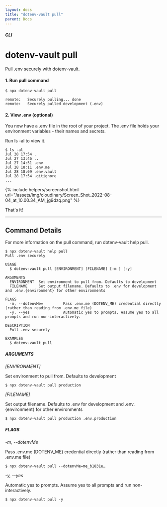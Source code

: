 ```yaml
---
layout: docs
title: "dotenv-vault pull"
parent: Docs
---
```


##### CLI

# dotenv-vault pull

Pull .env securely with dotenv-vault.

#### 1. Run pull command

```
$ npx dotenv-vault pull

remote:   Securely pulling... done
remote:   Securely pulled development (.env)
```

#### 2. View .env (optional)

You now have a .env file in the root of your project. The .env file holds your environment variables - their names and secrets.

Run ls -al to view it.

```
$ ls -al
Jul 28 17:54 .
Jul 27 13:46 ..
Jul 27 14:51 .env
Jul 28 18:11 .env.me
Jul 28 18:09 .env.vault
Jul 28 17:54 .gitignore
...
```
{% include helpers/screenshot.html url="/assets/img/cloudinary/Screen_Shot_2022-08-04_at_10.00.34_AM_jg9dzq.png" %}

That's it!

---

## Command Details

For more information on the pull command, run dotenv-vault help pull.

```
$ npx dotenv-vault help pull
Pull .env securely

USAGE
  $ dotenv-vault pull [ENVIRONMENT] [FILENAME] [-m ] [-y]

ARGUMENTS
  ENVIRONMENT  Set environment to pull from. Defaults to development
  FILENAME     Set output filename. Defaults to .env for development and .env.{environment} for other environments

FLAGS
  -m, --dotenvMe=         Pass .env.me (DOTENV_ME) credential directly (rather than reading from .env.me file)
  -y, --yes               Automatic yes to prompts. Assume yes to all prompts and run non-interactively.

DESCRIPTION
  Pull .env securely

EXAMPLES
  $ dotenv-vault pull
```

##### ARGUMENTS

*[ENVIRONMENT]*

Set environment to pull from. Defaults to development

```
$ npx dotenv-vault pull production
```

*[FILENAME]*

Set output filename. Defaults to .env for development and .env.{environment} for other environments

```
$ npx dotenv-vault pull production .env.production
```

##### FLAGS

*-m, --dotenvMe*

Pass .env.me (DOTENV_ME) credential directly (rather than reading from .env.me file)

```
$ npx dotenv-vault pull --dotenvMe=me_b1831e…
```

*-y, --yes*

Automatic yes to prompts. Assume yes to all prompts and run non-interactively.

```
$ npx dotenv-vault pull -y
```
